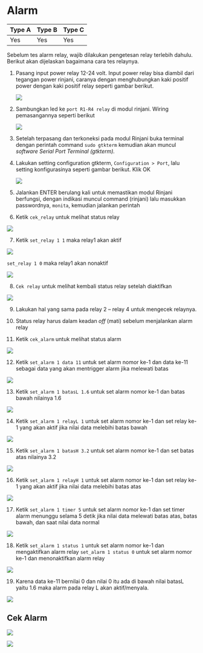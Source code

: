 # Alarm

| Type A | Type B | Type C |
| ------ | ------ | ------ |
| Yes    | Yes    | Yes    |

Sebelum tes alarm relay, wajib dilakukan pengetesan relay terlebih dahulu. Berikut
akan dijelaskan bagaimana cara tes relaynya.

1. Pasang input power relay 12-24 volt. Input power relay bisa diambil dari
   tegangan power rinjani, caranya dengan menghubungkan kaki positif power
   dengan kaki positif relay seperti gambar berikut.

   ![](media/rin1.png)

2. Sambungkan led ke `port R1-R4 relay` di modul rinjani. Wiring pemasangannya
   seperti berikut

   ![](media/rin2.png)

3. Setelah terpasang dan terkoneksi pada modul Rinjani buka terminal dengan
   perintah command `sudo gtkterm` kemudian akan muncul _software Serial Port
   Terminal (gtkterm)._

4. Lakukan setting configuration gtkterm, `Configuration > Port`, lalu setting
   konfigurasinya seperti gambar berikut. Klik OK

   ![](media/rin3.png)

5. Jalankan ENTER berulang kali untuk memastikan modul Rinjani berfungsi,
   dengan indikasi muncul command (rinjani) lalu masukkan passwordnya, `monita`,
   kemudian jalankan perintah

6. Ketik `cek_relay` untuk melihat status relay

![](media/rin4.png)

7. Ketik `set_relay 1 1` maka relay1 akan aktif

![](media/rin5.png)

`set_relay 1 0` maka relay1 akan nonaktif

![](media/rin6.png)

8. `Cek relay` untuk melihat kembali status relay setelah diaktifkan

![](media/rin7.png)

9. Lakukan hal yang sama pada relay 2 – relay 4 untuk mengecek relaynya.

10. Status relay harus dalam keadan _off_ (mati) sebelum menjalankan alarm relay

11. Ketik `cek_alarm` untuk melihat status alarm

![](media/rin8.png)

12. Ketik `set_alarm 1 data 11` untuk set alarm nomor ke-1 dan data ke-11 sebagai
    data yang akan mentrigger alarm jika melewati batas

![](media/rin9.png)

13. Ketik `set_alarm 1 batasL 1.6` untuk set alarm nomor ke-1 dan batas bawah
    nilainya 1.6

![](media/rin10.png)

14. Ketik `set_alarm 1 relayL 1` untuk set alarm nomor ke-1 dan set relay ke-1 yang
    akan aktif jika nilai data melebihi batas bawah

![](media/rin11.png)

15. Ketik `set_alarm 1 batasH 3.2` untuk set alarm nomor ke-1 dan set batas atas
    nilainya 3.2

![](media/rin12.png)

16. Ketik `set_alarm 1 relayH 1` untuk set alarm nomor ke-1 dan set relay ke-1 yang
    akan aktif jika nilai data melebihi batas atas

![](media/rin13.png)

17. Ketik `set_alarm 1 timer 5` untuk set alarm nomor ke-1 dan set timer alarm
    menunggu selama 5 detik jika nilai data melewati batas atas, batas bawah, dan
    saat nilai data normal

![](media/rin14.png)

18. Ketik `set_alarm 1 status 1` untuk set alarm nomor ke-1 dan mengaktifkan alarm
    relay
    `set_alarm 1 status 0` untuk set alarm nomor ke-1 dan menonaktifkan alarm relay

![](media/rin15.png)

19. Karena data ke-11 bernilai 0 dan nilai 0 itu ada di bawah nilai batasL yaitu 1.6
    maka alarm pada relay L akan aktif/menyala.

![](media/rin16.png)

## Cek Alarm

![](media/rin17.png)

![](media/rin18.png)
